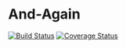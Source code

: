 # And-Again
[![Build Status](https://travis-ci.com/Betessa/And-Again.svg?branch=master)](https://travis-ci.com/Betessa/And-Again)
[![Coverage Status](https://coveralls.io/repos/github/Betessa/And-Again/badge.svg?branch=master)](https://coveralls.io/github/Betessa/And-Again?branch=master)
